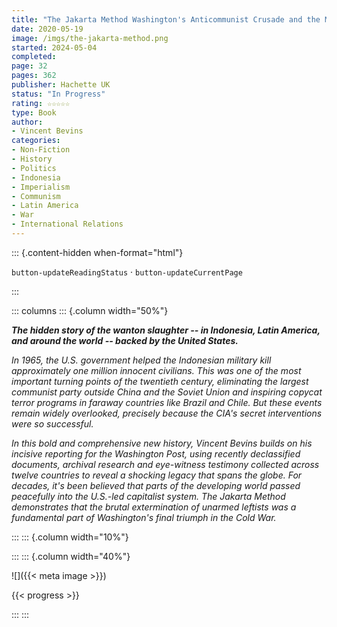 ```yaml
---
title: "The Jakarta Method Washington's Anticommunist Crusade and the Mass Murder Program that Shaped Our World"
date: 2020-05-19
image: /imgs/the-jakarta-method.png
started: 2024-05-04
completed: 
page: 32
pages: 362
publisher: Hachette UK
status: "In Progress"
rating: ☆☆☆☆☆
type: Book
author: 
- Vincent Bevins
categories:
- Non-Fiction
- History
- Politics
- Indonesia
- Imperialism
- Communism
- Latin America
- War
- International Relations
---
```


::: {.content-hidden when-format="html"}

`button-updateReadingStatus`  · `button-updateCurrentPage`

:::

::: columns
::: {.column width="50%"}

***The hidden story of the wanton slaughter -- in Indonesia, Latin America, and around the world -- backed by the United States.***  
  
*In 1965, the U.S. government helped the Indonesian military kill approximately one million innocent civilians. This was one of the most important turning points of the twentieth century, eliminating the largest communist party outside China and the Soviet Union and inspiring copycat terror programs in faraway countries like Brazil and Chile. But these events remain widely overlooked, precisely because the CIA's secret interventions were so successful.*  
  
*In this bold and comprehensive new history, Vincent Bevins builds on his incisive reporting for the Washington Post, using recently declassified documents, archival research and eye-witness testimony collected across twelve countries to reveal a shocking legacy that spans the globe. For decades, it's been believed that parts of the developing world passed peacefully into the U.S.-led capitalist system. The Jakarta Method demonstrates that the brutal extermination of unarmed leftists was a fundamental part of Washington's final triumph in the Cold War.*

:::
::: {.column width="10%"}
<!-- empty column to create gap -->
:::
::: {.column width="40%"}

![]({{< meta image >}})

{{< progress >}}

:::
:::
